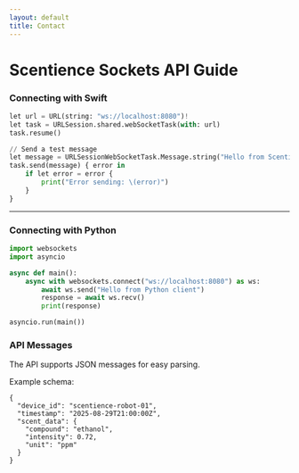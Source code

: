 ```yaml
---
layout: default
title: Contact
---
```


# Scentience Sockets API Guide

### Connecting with Swift
```python
let url = URL(string: "ws://localhost:8080")!
let task = URLSession.shared.webSocketTask(with: url)
task.resume()

// Send a test message
let message = URLSessionWebSocketTask.Message.string("Hello from Scentience")
task.send(message) { error in
    if let error = error {
        print("Error sending: \(error)")
    }
}
```
---
### Connecting with Python
```python
import websockets
import asyncio

async def main():
    async with websockets.connect("ws://localhost:8080") as ws:
        await ws.send("Hello from Python client")
        response = await ws.recv()
        print(response)

asyncio.run(main())
```

### API Messages
The API supports JSON messages for easy parsing.

Example schema:
```
{
  "device_id": "scentience-robot-01",
  "timestamp": "2025-08-29T21:00:00Z",
  "scent_data": {
    "compound": "ethanol",
    "intensity": 0.72,
    "unit": "ppm"
  }
}
```